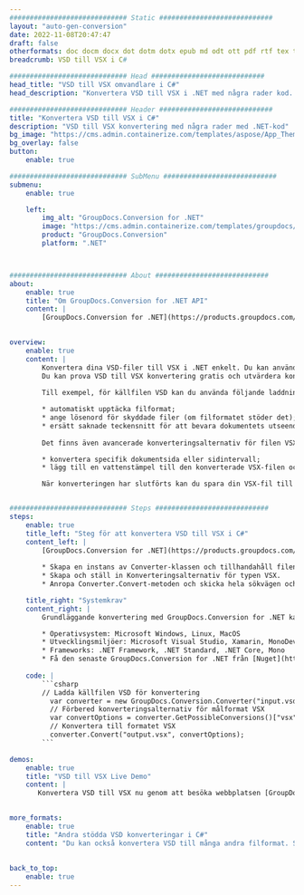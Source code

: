 ```yaml
---
############################# Static ############################
layout: "auto-gen-conversion"
date: 2022-11-08T20:47:47
draft: false
otherformats: doc docm docx dot dotm dotx epub md odt ott pdf rtf tex txt vdx vsdm vsdx vssm vssx vstm vstx vsx vtx xps
breadcrumb: VSD till VSX i C#

############################# Head ############################
head_title: "VSD till VSX omvandlare i C#"
head_description: "Konvertera VSD till VSX i .NET med några rader kod. Använd GroupDocs Document Conversion API för att konvertera över 160 filformat."

############################# Header ############################
title: "Konvertera VSD till VSX i C#"
description: "VSD till VSX konvertering med några rader med .NET-kod"
bg_image: "https://cms.admin.containerize.com/templates/aspose/App_Themes/V3/images/bg/header1.png"
bg_overlay: false
button:
    enable: true

############################# SubMenu ############################
submenu:
    enable: true

    left:
        img_alt: "GroupDocs.Conversion for .NET"
        image: "https://cms.admin.containerize.com/templates/groupdocs/images/product-logos/90x90-noborder/groupdocs-conversion-net.png"
        product: "GroupDocs.Conversion"
        platform: ".NET"



############################# About ############################
about:
    enable: true
    title: "Om GroupDocs.Conversion for .NET API"
    content: |
        [GroupDocs.Conversion for .NET](https://products.groupdocs.com/conversion/net/) kan användas för att konvertera Microsoft Word, Excel, PowerPoint, PDF, Visio och andra format. GroupDocs.Conversion är ett fristående API som är lämpligt för back-end och interna system där hög prestanda krävs. Det beror inte på någon programvara som Microsoft eller Open Office.
    

overview:
    enable: true
    content: |
        Konvertera dina VSD-filer till VSX i .NET enkelt. Du kan använda bara ett par C# kodrader i valfri plattform som du vill, som - Windows, Linux, macOS.
        Du kan prova VSD till VSX konvertering gratis och utvärdera konverteringsresultatens kvalitet. Tillsammans med enkla filkonverteringsscenarier kan du prova mer avancerade alternativ för att ladda källfilen VSD och för att spara resultatet VSX. 
        
        Till exempel, för källfilen VSD kan du använda följande laddningsalternativ:

        * automatiskt upptäcka filformat;
        * ange lösenord för skyddade filer (om filformatet stöder det);
        * ersätt saknade teckensnitt för att bevara dokumentets utseende.
        
        Det finns även avancerade konverteringsalternativ för filen VSX:

        * konvertera specifik dokumentsida eller sidintervall;
        * lägg till en vattenstämpel till den konverterade VSX-filen och många fler.

        När konverteringen har slutförts kan du spara din VSX-fil till den lokala filsökvägen eller någon tredje parts lagring som FTP, Amazon S3, Google Drive, Dropbox etc. Observera - för att konvertera VSD till {{ TO}} det finns inget behov av någon ytterligare programvara installerad - som MS Office, Open Office, Adobe Acrobat Reader etc.


############################# Steps ############################
steps:
    enable: true
    title_left: "Steg för att konvertera VSD till VSX i C#"
    content_left: |
        [GroupDocs.Conversion for .NET](https://products.groupdocs.com/conversion/net/) gör det enkelt för utvecklare att konvertera en VSD-fil till VSX med några rader kod.
        
        * Skapa en instans av Converter-klassen och tillhandahåll filen VSD med den fullständiga sökvägen
        * Skapa och ställ in Konverteringsalternativ för typen VSX.
        * Anropa Converter.Convert-metoden och skicka hela sökvägen och formatet (VSX) som en parameter

    title_right: "Systemkrav"
    content_right: |
        Grundläggande konvertering med GroupDocs.Conversion for .NET kan göras med bara några enkla steg. Våra API:er stöds på alla större plattformar och operativsystem. Innan du kör koden nedan, se till att du har följande förutsättningar installerade på ditt system.

        * Operativsystem: Microsoft Windows, Linux, MacOS
        * Utvecklingsmiljöer: Microsoft Visual Studio, Xamarin, MonoDevelop
        * Frameworks: .NET Framework, .NET Standard, .NET Core, Mono
        * Få den senaste GroupDocs.Conversion for .NET från [Nuget](https://www.nuget.org/packages/groupdocs.conversion)
         
    code: |
        ```csharp    
        // Ladda källfilen VSD för konvertering
          var converter = new GroupDocs.Conversion.Converter("input.vsd");
          // Förbered konverteringsalternativ för målformat VSX
          var convertOptions = converter.GetPossibleConversions()["vsx"].ConvertOptions;
          // Konvertera till formatet VSX
          converter.Convert("output.vsx", convertOptions);
        ```

demos:
    enable: true
    title: "VSD till VSX Live Demo"
    content: |
       Konvertera VSD till VSX nu genom att besöka webbplatsen [GroupDocs.Conversion App](https://products.groupdocs.app/conversion/family). Onlinedemo har följande fördelar
          

more_formats:
    enable: true
    title: "Andra stödda VSD konverteringar i C#"
    content: "Du kan också konvertera VSD till många andra filformat. Se listan nedan."
       
       
back_to_top:
    enable: true
---
```

